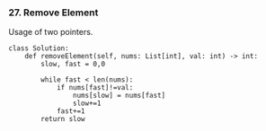 ### 27. Remove Element
Usage of two pointers.

```
class Solution:
    def removeElement(self, nums: List[int], val: int) -> int:
        slow, fast = 0,0

        while fast < len(nums):
            if nums[fast]!=val:
                nums[slow] = nums[fast]
                slow+=1
            fast+=1
        return slow
```
